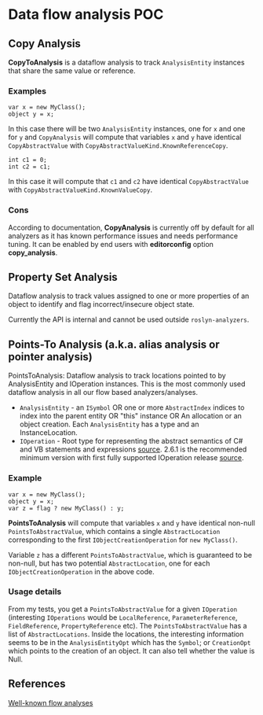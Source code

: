 # Data flow analysis POC

## Copy Analysis

**CopyToAnalysis** is a dataflow analysis to track `AnalysisEntity` instances that share the same value or reference.

### Examples

```
var x = new MyClass();
object y = x;
```

In this case there will be two `AnalysisEntity` instances, one for `x` and one for `y` and `CopyAnalysis` will compute that variables `x` and `y` have identical `CopyAbstractValue` with `CopyAbstractValueKind.KnownReferenceCopy`. 

```
int c1 = 0;
int c2 = c1;
```

In this case it will compute that `c1` and `c2` have identical `CopyAbstractValue` with `CopyAbstractValueKind.KnownValueCopy`.

### Cons

According to documentation, **CopyAnalysis** is currently off by default for all analyzers as it has known performance issues and needs performance tuning. It can be enabled by end users with **editorconfig** option **copy_analysis**.

## Property Set Analysis

Dataflow analysis to track values assigned to one or more properties of an object to identify and flag incorrect/insecure object state.

Currently the API is internal and cannot be used outside `roslyn-analyzers`.

## Points-To Analysis (a.k.a. alias analysis or pointer analysis)

PointsToAnalysis: Dataflow analysis to track locations pointed to by AnalysisEntity and IOperation instances. This is the most commonly used dataflow analysis in all our flow based analyzers/analyses. 

- `AnalysisEntity` - an `ISymbol` OR one or more `AbstractIndex` indices to index into the parent entity OR "this" instance OR An allocation or an object creation. Each `AnalysisEntity` has a type and an InstanceLocation.
- `IOperation` - Root type for representing the abstract semantics of C# and VB statements and expressions [source](https://github.com/dotnet/roslyn/blob/version-2.9.0/src/Compilers/Core/Portable/Operations/IOperation.cs). 2.6.1 is the recommended minimum version with first fully supported IOperation release [source](https://github.com/dotnet/roslyn/issues/19014#issuecomment-418149014).

### Example

```
var x = new MyClass();
object y = x;
var z = flag ? new MyClass() : y;
```
**PointsToAnalysis** will compute that variables `x` and `y` have identical non-null `PointsToAbstractValue`, which contains a single `AbstractLocation` corresponding to the first `IObjectCreationOperation` for `new MyClass()`.

Variable `z` has a different `PointsToAbstractValue`, which is guaranteed to be non-null, but has two potential `AbstractLocation`, one for each `IObjectCreationOperation` in the above code.

### Usage details

From my tests, you get a `PointsToAbstractValue` for a given `IOperation` (interesting `IOperations` would be `LocalReference`, `ParameterReference`, `FieldReference`, `PropertyReference` etc).
The `PointsToAbstractValue` has a list of `AbstractLocations`. Inside the locations, the interesting information seems to be in the `AnalysisEntityOpt` which has the `Symbol`; or `CreationOpt` which points to the creation of an object.
It can also tell whether the value is Null.

## References

[Well-known flow analyses](https://github.com/dotnet/roslyn-analyzers/blob/master/docs/Writing%20dataflow%20analysis%20based%20analyzers.md#well-known-flow-analyses)
